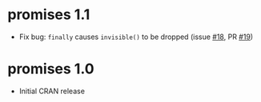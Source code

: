 promises 1.1
================

- Fix bug: `finally` causes `invisible()` to be dropped (issue [#18](https://github.com/rstudio/promises/issues/18), PR [#19](https://github.com/rstudio/promises/pull/19))

promises 1.0
================

- Initial CRAN release
